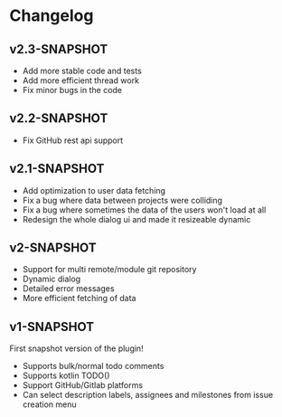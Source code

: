# Changelog

## v2.3-SNAPSHOT
- Add more stable code and tests
- Add more efficient thread work
- Fix minor bugs in the code

## v2.2-SNAPSHOT
- Fix GitHub rest api support

## v2.1-SNAPSHOT
- Add optimization to user data fetching
- Fix a bug where data between projects were colliding
- Fix a bug where sometimes the data of the users won't load at all
- Redesign the whole dialog ui and made it resizeable dynamic 

## v2-SNAPSHOT
- Support for multi remote/module git repository
- Dynamic dialog
- Detailed error messages
- More efficient fetching of data

## v1-SNAPSHOT
First snapshot version of the plugin!
- Supports bulk/normal todo comments
- Supports kotlin TODO()
- Support GitHub/Gitlab platforms
- Can select description labels, assignees and milestones from issue creation menu